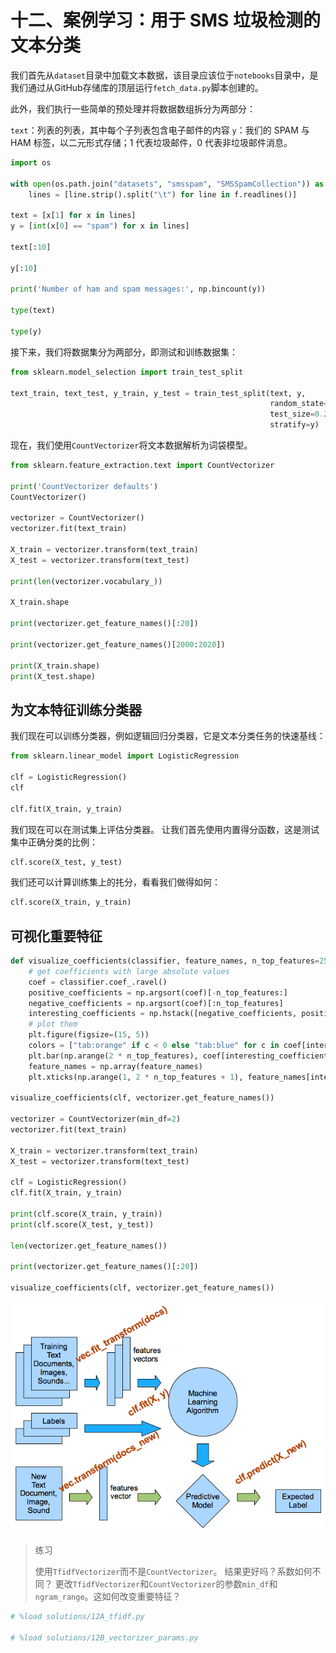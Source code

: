 # 十二、案例学习：用于 SMS 垃圾检测的文本分类

我们首先从`dataset`目录中加载文本数据，该目录应该位于`notebooks`目录中，是我们通过从GitHub存储库的顶层运行`fetch_data.py`脚本创建的。

此外，我们执行一些简单的预处理并将数据数组拆分为两部分：

`text`：列表的列表，其中每个子列表包含电子邮件的内容
`y`：我们的 SPAM 与 HAM 标签，以二元形式存储；1 代表垃圾邮件，0 代表非垃圾邮件消息。

```py
import os

with open(os.path.join("datasets", "smsspam", "SMSSpamCollection")) as f:
    lines = [line.strip().split("\t") for line in f.readlines()]

text = [x[1] for x in lines]
y = [int(x[0] == "spam") for x in lines]

text[:10]

y[:10]

print('Number of ham and spam messages:', np.bincount(y))

type(text)

type(y)
```

接下来，我们将数据集分为两部分，即测试和训练数据集：

```py
from sklearn.model_selection import train_test_split

text_train, text_test, y_train, y_test = train_test_split(text, y, 
                                                          random_state=42,
                                                          test_size=0.25,
                                                          stratify=y)
```

现在，我们使用`CountVectorizer`将文本数据解析为词袋模型。

```py
from sklearn.feature_extraction.text import CountVectorizer

print('CountVectorizer defaults')
CountVectorizer()

vectorizer = CountVectorizer()
vectorizer.fit(text_train)

X_train = vectorizer.transform(text_train)
X_test = vectorizer.transform(text_test)

print(len(vectorizer.vocabulary_))

X_train.shape

print(vectorizer.get_feature_names()[:20])

print(vectorizer.get_feature_names()[2000:2020])

print(X_train.shape)
print(X_test.shape)
```

## 为文本特征训练分类器

我们现在可以训练分类器，例如逻辑回归分类器，它是文本分类任务的快速基线：

```py
from sklearn.linear_model import LogisticRegression

clf = LogisticRegression()
clf

clf.fit(X_train, y_train)
```

我们现在可以在测试集上评估分类器。 让我们首先使用内置得分函数，这是测试集中正确分类的比例：

```py
clf.score(X_test, y_test)
```

我们还可以计算训练集上的扥分，看看我们做得如何：

```py
clf.score(X_train, y_train)
```

## 可视化重要特征

```py
def visualize_coefficients(classifier, feature_names, n_top_features=25):
    # get coefficients with large absolute values 
    coef = classifier.coef_.ravel()
    positive_coefficients = np.argsort(coef)[-n_top_features:]
    negative_coefficients = np.argsort(coef)[:n_top_features]
    interesting_coefficients = np.hstack([negative_coefficients, positive_coefficients])
    # plot them
    plt.figure(figsize=(15, 5))
    colors = ["tab:orange" if c < 0 else "tab:blue" for c in coef[interesting_coefficients]]
    plt.bar(np.arange(2 * n_top_features), coef[interesting_coefficients], color=colors)
    feature_names = np.array(feature_names)
    plt.xticks(np.arange(1, 2 * n_top_features + 1), feature_names[interesting_coefficients], rotation=60, ha="right");

visualize_coefficients(clf, vectorizer.get_feature_names())

vectorizer = CountVectorizer(min_df=2)
vectorizer.fit(text_train)

X_train = vectorizer.transform(text_train)
X_test = vectorizer.transform(text_test)

clf = LogisticRegression()
clf.fit(X_train, y_train)

print(clf.score(X_train, y_train))
print(clf.score(X_test, y_test))

len(vectorizer.get_feature_names())

print(vectorizer.get_feature_names()[:20])

visualize_coefficients(clf, vectorizer.get_feature_names())
```

![](img/supervised_scikit_learn.png)

> 练习
> 
> 使用`TfidfVectorizer`而不是`CountVectorizer`。 结果更好吗？系数如何不同？
> 更改`TfidfVectorizer`和`CountVectorizer`的参数`min_df`和`ngram_range`。这如何改变重要特征？

```py
# %load solutions/12A_tfidf.py

# %load solutions/12B_vectorizer_params.py
```
